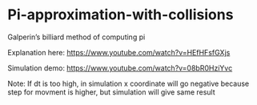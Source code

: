 # Pi-approximation-with-collisions
Galperin’s billiard method of computing pi

Explanation here:
https://www.youtube.com/watch?v=HEfHFsfGXjs

Simulation demo:
https://www.youtube.com/watch?v=08bR0HziYvc

Note:
If dt is too high, in simulation x coordinate will go negative because step for movment is higher, but simulation will give same result
